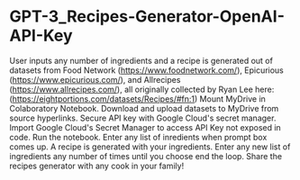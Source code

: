 # GPT-3_Recipes-Generator-OpenAI-API-Key
User inputs any number of ingredients and a recipe is generated out of datasets from Food Network (https://www.foodnetwork.com/), Epicurious (https://www.epicurious.com/), and Allrecipes (https://www.allrecipes.com/), all originally collected by Ryan Lee here: (https://eightportions.com/datasets/Recipes/#fn:1)
Mount MyDrive in Colaboratory Notebook.
Download and upload datasets to MyDrive from source hyperlinks.
Secure API key with Google Cloud's secret manager.
Import Google Cloud's Secret Manager to access API Key not exposed in code.
Run the notebook.
Enter any list of inredients when prompt box comes up. A recipe is generated with your ingredients. Enter any new list of ingredients any number of times until you choose end the loop.
Share the recipes generator with any cook in your family!

